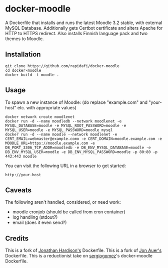 docker-moodle
=============

A Dockerfile that installs and runs the latest Moodle 3.2 stable, with external MySQL Database. Additionally gets Certbot certificate and alters Apache for HTTP to HTTPS redirect. Also installs Finnish language pack and two themes to Moodle.

## Installation

```
git clone https://github.com/rapidafi/docker-moodle
cd docker-moodle
docker build -t moodle .
```

## Usage

To spawn a new instance of Moodle:
(do replace "example.com" and "your-host" etc. with appropriate values)

```
docker network create moodlenet
docker run -d --name moodledb --network moodlenet -e MYSQL_DATABASE=moodle -e MYSQL_ROOT_PASSWORD=moodle -e MYSQL_USER=moodle -e MYSQL_PASSWORD=moodle mysql
docker run -d --name moodle --network moodlenet -e CERT_EMAIL=webmaster@example.como -e CERT_DOMAIN=moodle.example.com -e MOODLE_URL=https://moodle.example.com -e DB_PORT_3306_TCP_ADDR=moodledb -e DB_ENV_MYSQL_DATABASE=moodle -e DB_ENV_MYSQL_USER=moodle -e DB_ENV_MYSQL_PASSWORD=moodle -p 80:80 -p 443:443 moodle
```

You can visit the following URL in a browser to get started:

```
http://your-host
```


## Caveats
The following aren't handled, considered, or need work: 
* moodle cronjob (should be called from cron container)
* log handling (stdout?)
* email (does it even send?)

## Credits

This is a fork of [Jonathan Hardison's](https://github.com/jmhardison/docker-moodle) Dockerfile.
This is a fork of [Jon Auer's](https://github.com/jda/docker-moodle) Dockerfile.
This is a reductionist take on [sergiogomez](https://github.com/sergiogomez/)'s docker-moodle Dockerfile.
